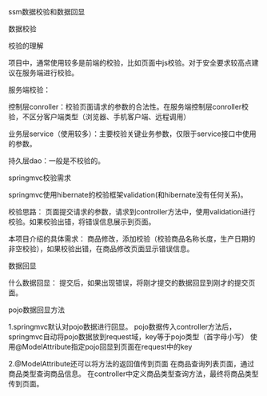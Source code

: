 ssm数据校验和数据回显

数据校验

校验的理解

  项目中，通常使用较多是前端的校验，比如页面中js校验。对于安全要求较高点建议在服务端进行校验。

  服务端校验：
	
  控制层conroller：校验页面请求的参数的合法性。在服务端控制层conroller校验，不区分客户端类型（浏览器、手机客户端、远程调用）
	
  业务层service（使用较多）：主要校验关键业务参数，仅限于service接口中使用的参数。
	
  持久层dao：一般是不校验的。
  
springmvc校验需求
  
  springmvc使用hibernate的校验框架validation(和hibernate没有任何关系)。

  校验思路：
	页面提交请求的参数，请求到controller方法中，使用validation进行校验。如果校验出错，将错误信息展示到页面。

  本项目介绍的具体需求：
	商品修改，添加校验（校验商品名称长度，生产日期的非空校验），如果校验出错，在商品修改页面显示错误信息。
  
  
数据回显

什么数据回显：
提交后，如果出现错误，将刚才提交的数据回显到刚才的提交页面。

pojo数据回显方法

1.springmvc默认对pojo数据进行回显。
pojo数据传入controller方法后，springmvc自动将pojo数据放到request域，key等于pojo类型（首字母小写）
使用@ModelAttribute指定pojo回显到页面在request中的key

2.@ModelAttribute还可以将方法的返回值传到页面
在商品查询列表页面，通过商品类型查询商品信息。
在controller中定义商品类型查询方法，最终将商品类型传到页面。

